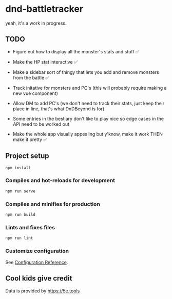 # dnd-battletracker
yeah, it's a work in progress.

## TODO
- Figure out how to display all the monster's stats and stuff ✅
- Make the HP stat interactive ✅
- Make a sidebar sort of thingy that lets you add and remove monsters from the battle ✅
- Track initative for monsters and PC's (this will probably require making a new vue component)
- Allow DM to add PC's (we don't need to track their stats, just keep their place in line, that's what DnDBeyond is for)
- Some entries in the bestiary don't like to play nice so edge cases in the API need to be worked out

- Make the whole app visually appealing but y'know, make it work THEN make it pretty ✅

## Project setup
```
npm install
```

### Compiles and hot-reloads for development
```
npm run serve
```

### Compiles and minifies for production
```
npm run build
```

### Lints and fixes files
```
npm run lint
```

### Customize configuration
See [Configuration Reference](https://cli.vuejs.org/config/).

## Cool kids give credit
Data is provided by https://5e.tools
